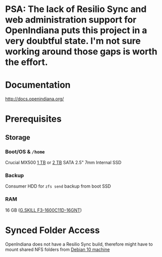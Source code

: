 # PSA: The lack of Resilio Sync and web administration support for OpenIndiana puts this project in a very doubtful state. I'm not sure working around those gaps is worth the effort.

# Documentation

http://docs.openindiana.org/

# Prerequisites

## Storage

### Boot/OS & `/home`

Crucial MX500 [1 TB](https://www.crucial.com/usa/en/ct1000mx500ssd1) or [2 TB](https://www.crucial.com/usa/en/ct2000mx500ssd1) SATA 2.5" 7mm Internal SSD

### Backup

Consumer HDD for `zfs send` backup from boot SSD

### RAM

16 GB ([G.SKILL F3-1600C11D-16GNT](http://www.gskill.com/product/165/186/1532584719/F3-1600C11D-16GNTValueDDR3-1600MHz-CL11-11-11-1.50V16GB-(2x8GB)))

# Synced Folder Access

OpenIndiana does not have a Resilio Sync build, therefore might have to mount shared NFS folders from [Debian 10 machine](https://github.com/jdrch/Hardware/blob/master/Dell%20OptiPlex%20390-1%20SFF.md)